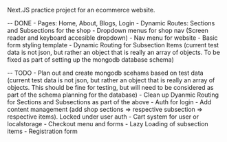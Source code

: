 Next.JS practice project for an ecommerce website.


-- DONE
    - Pages: Home, About, Blogs, Login
    - Dynamic Routes: Sections and Subsections for the shop
    - Dropdown menus for shop nav (Screen reader and keyboard accesible dropdown)
    - Nav menu for website
    - Basic form styling template
    - Dynamic Routing for Subsection Items (current test data is not json, but rather an object that is really an array of objects. To be fixed as part of setting up the mongodb database schema)


-- TODO
    - Plan out and create mongodb scehams based on test data (current test data is not json, but rather an object that is really an array of objects. This should be fine for testing, but will need to be considered as part of the schema planning for the database)
    - Clean up Dyanmic Routing for Sections and Subsections as part of the above
    - Auth for login
    - Add content management (add shop sections => respective subsection => respective items). Locked under user auth
    - Cart system for user or localstorage
    - Checkout menu and forms
    - Lazy Loading of subsection items
    - Registration form
